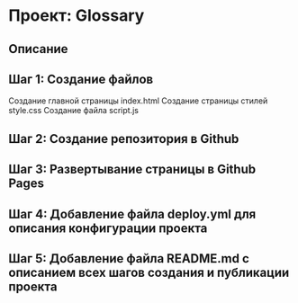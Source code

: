 # Проект: Glossary

## Описание

## Шаг 1: Создание файлов
Создание главной страницы index.html
Создание страницы стилей style.css
Создание файла script.js

## Шаг 2: Создание репозитория в Github

## Шаг 3: Развертывание страницы в Github Pages

## Шаг 4: Добавление файла deploy.yml для описания конфигурации проекта

## Шаг 5: Добавление файла README.md с описанием всех шагов создания и публикации проекта